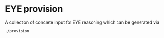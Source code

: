 # EYE provision

A collection of concrete input for EYE reasoning which can be generated via
```
./provision
```
